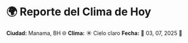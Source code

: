 # 🌍 Reporte del Clima de Hoy

**Ciudad:** Manama, BH 🌐
**Clima:** ☀️ Cielo claro
**Fecha:** 📅 03, 07, 2025 🚀
